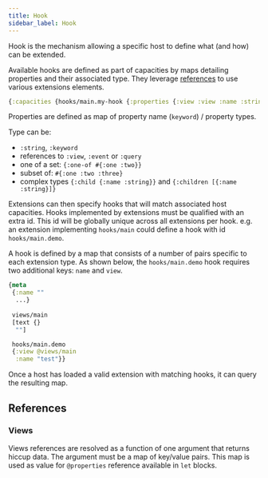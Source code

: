 ```yaml
---
title: Hook
sidebar_label: Hook
---
```


Hook is the mechanism allowing a specific host to define what (and how) can be extended.

Available hooks are defined as part of capacities by maps detailing properties and their associated type. They leverage [references](Reference) to use various extensions elements.

```clojure
{:capacities {hooks/main.my-hook {:properties {:view :view :name :string}}}}
```

Properties are defined as map of property name (`keyword`) / property types.

Type can be:

* `:string`, `:keyword`
* references to `:view`, `:event` or `:query`
* one of a set: `{:one-of #{:one :two}}`
* subset of: `#{:one :two :three}`
* complex types `{:child {:name :string}}` and `{:children [{:name :string}]}`

Extensions can then specify hooks that will match associated host capacities.
Hooks implemented by extensions must be qualified with an extra id. This id will be globally unique across all extensions per hook.
e.g. an extension implementing `hooks/main` could define a hook with id `hooks/main.demo`.

A hook is defined by a map that consists of a number of pairs specific to each extension type. As shown below, the `hooks/main.demo` hook requires two additional keys: `name` and `view`.

```clojure
{meta
 {:name ""
  ...}
 
 views/main
 [text {}
  ""]

 hooks/main.demo
 {:view @views/main
  :name "test"}}
```

Once a host has loaded a valid extension with matching hooks, it can query the resulting map.

## References

### Views

Views references are resolved as a function of one argument that returns hiccup data.
The argument must be a map of key/value pairs. This map is used as value for `@properties` reference available in `let` blocks.
